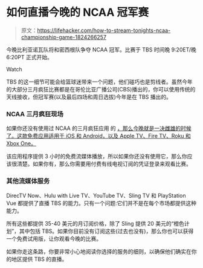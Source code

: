 # 如何直播今晚的 NCAA 冠军赛

> 原文：<https://lifehacker.com/how-to-stream-tonights-ncaa-championship-game-1824266257>

今晚比利亚诺瓦队将和密西根队争夺 NCAA 冠军。比赛于 TBS 时间晚 9:20ET/晚 6:20PT 正式开始。

Watch

TBS 的这一细节可能会给篮球迷带来一个问题，他们碰巧也是剪线者。虽然今年的大部分三月疯狂比赛都是在哥伦比亚广播公司(CBS)播出的，你可以使用传统的天线接收，但冠军赛(以及最后四场和周日选拔)今年是在 TBS 播出的。

### NCAA 三月疯狂现场

如果你还没有使用过 NCAA 的三月疯狂应用 的 [，那么今晚就是一决雌雄的时候了。这款免费应用适用于 iOS 和 Android，以及 Apple TV、Fire TV、Roku 和 Xbox One。](https://www.ncaa.com/march-madness-live/watch)

该应用程序提供 3 小时的免费流媒体播放，所以如果你还没有使用它，那么你应该很清楚。如果你有，那么你需要用付费有线电视订阅的凭证登录来观看比赛。

### 其他流媒体服务

DirecTV Now、Hulu with Live TV、YouTube TV、Sling TV 和 PlayStation Vue 都提供了直播 TBS 的能力。只有一个问题:它们并不是在每个市场都提供这种能力。

所有这些都提供 35-40 美元的月订阅价格，除了 Sling 提供 20 美元的“橙色计划”，其中包括 TBS。如果你目前没有订阅这些(过去也没有)，那么你也可以获得一个免费试用版，让你观看今晚的比赛。

如果你走这条路，你要非常小心地阅读你选择的服务的细则，以确保他们确实在你的地区提供 TBS 的直播。